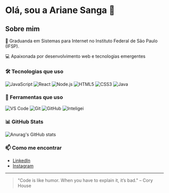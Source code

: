 # Olá, sou a Ariane Sanga 👋

## Sobre mim

🌱  Graduanda em Sistemas para Internet no Instituto Federal de São Paulo (IFSP).

💻 Apaixonada por desenvolvimento web e tecnologias emergentes

### 🛠️ Tecnologias que uso

<div>
  <img src="https://img.shields.io/badge/JavaScript-F7DF1E?style=for-the-badge&logo=javascript&logoColor=white" alt="JavaScript" />
  <img src="https://img.shields.io/badge/React-61DAFB?style=for-the-badge&logo=react&logoColor=black" alt="React" />
  <img src="https://img.shields.io/badge/Node.js-339933?style=for-the-badge&logo=node.js&logoColor=white" alt="Node.js" />
  <img src="https://img.shields.io/badge/HTML5-E34F26?style=for-the-badge&logo=html5&logoColor=white" alt="HTML5" />
  <img src="https://img.shields.io/badge/CSS3-1572B6?style=for-the-badge&logo=css3&logoColor=white" alt="CSS3" />
  <img src="https://img.shields.io/badge/Java-007396?style=for-the-badge&logo=java&logoColor=white" alt="Java" />
</div>

### 🔧 Ferramentas que uso

<div>
  <img src="https://img.shields.io/badge/VS%20Code-007ACC?style=for-the-badge&logo=visual-studio-code&logoColor=white" alt="VS Code" />
  <img src="https://img.shields.io/badge/Git-F05032?style=for-the-badge&logo=git&logoColor=white" alt="Git" />
  <img src="https://img.shields.io/badge/GitHub-181717?style=for-the-badge&logo=github&logoColor=white" alt="GitHub" />
  <img src="https://img.shields.io/badge/Inteligei-00AEEF?style=for-the-badge&logo=data:image/svg+xml;base64,..." alt="Inteligei" />
</div>

### 📊 GitHub Stats

![Anurag's GitHub stats](https://github-readme-stats.vercel.app/api?username=ArianeSanga&show_icons=true&hide_title=true&count_private=true&theme=tokyonight)

### 📫 Como me encontrar

- [LinkedIn](https://www.linkedin.com/in/ariane-minguini-sanga-985a652b3/)
- [Instagram](https://www.instagram.com/arianesanga/#)

---

> "Code is like humor. When you have to explain it, it’s bad." – Cory House
